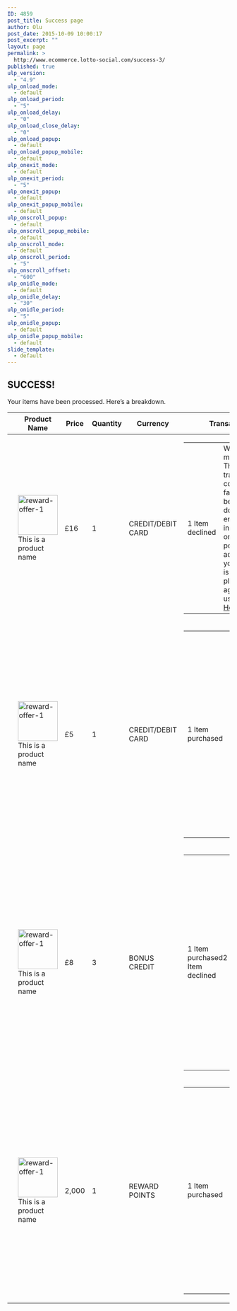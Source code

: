 ```yaml
---
ID: 4859
post_title: Success page
author: Olu
post_date: 2015-10-09 10:00:17
post_excerpt: ""
layout: page
permalink: >
  http://www.ecommerce.lotto-social.com/success-3/
published: true
ulp_version:
  - "4.9"
ulp_onload_mode:
  - default
ulp_onload_period:
  - "5"
ulp_onload_delay:
  - "0"
ulp_onload_close_delay:
  - "0"
ulp_onload_popup:
  - default
ulp_onload_popup_mobile:
  - default
ulp_onexit_mode:
  - default
ulp_onexit_period:
  - "5"
ulp_onexit_popup:
  - default
ulp_onexit_popup_mobile:
  - default
ulp_onscroll_popup:
  - default
ulp_onscroll_popup_mobile:
  - default
ulp_onscroll_mode:
  - default
ulp_onscroll_period:
  - "5"
ulp_onscroll_offset:
  - "600"
ulp_onidle_mode:
  - default
ulp_onidle_delay:
  - "30"
ulp_onidle_period:
  - "5"
ulp_onidle_popup:
  - default
ulp_onidle_popup_mobile:
  - default
slide_template:
  - default
---
```

<div class="woocommerce successDev">
<h2 class="greencolor">SUCCESS!</h2>
Your items have been processed. Here’s a breakdown.
<table class="shop_table cart" cellspacing="0">
<thead>
<tr>
<th class="product-remove"></th>
<th class="product-name">Product Name</th>
<th class="product-price">Price</th>
<th class="product-quantity">Quantity</th>
<th class="product-currency">Currency</th>
<th class="product-transaction">Transaction</th>
<th></th>
</tr>
</thead>
<tbody>
<tr class="cart_item">
<td class="product-remove"></td>
<td class="product-name"><a href="http://www.ecommerce.lotto-social.com/product/burger/"><img class="attachment-shop_thumbnail wp-post-image" src="http://www.ecommerce.lotto-social.com/wp-content/uploads/reward-offer-11-90x90.jpg" alt="reward-offer-1" width="90" height="90" /></a> This is a product name</td>
<td class="product-price">£16</td>
<td class="product-quantity">1</td>
<td class="product-currency"><span class="greencolor">CREDIT/DEBIT CARD</span></td>
<td class="declined-tooltip">
<table>
<tbody>
<tr>
<td class="product-transaction"><span class="rightWrong declined">1 Item declined</span></td>
<td><a class="ecolor tooltip-link">What this means</a>
<div class="tooltip-detail">This transaction could have failed
because you don’t have enough funds
in your credit or reward points in your
account. If you think this is an error
please try again or drop us a line in the
<a class="ecolor" href="www.dev.lotto-social.com/membersarea-help" target="_blank">Help page</a></div></td>
</tr>
</tbody>
</table>
</td>
</tr>
<tr class="cart_item">
<td class="product-remove"></td>
<td class="product-name"><a href="http://www.ecommerce.lotto-social.com/product/burger/"><img class="attachment-shop_thumbnail wp-post-image" src="http://www.ecommerce.lotto-social.com/wp-content/uploads/reward-offer-11-90x90.jpg" alt="reward-offer-1" width="90" height="90" /></a> This is a product name</td>
<td class="product-price">£5</td>
<td class="product-quantity">1</td>
<td class="product-currency"><span class="greencolor">CREDIT/DEBIT CARD</span></td>
<td class="declined-tooltip">
<table>
<tbody>
<tr>
<td class="product-transaction"><span class="rightWrong purchased">1 Item purchased</span></td>
<td><a class="ecolor tooltip-link">What this means</a>
<div class="tooltip-detail">This transaction could have failed
because you don’t have enough funds
in your credit or reward points in your
account. If you think this is an error
please try again or drop us a line in the
<a class="ecolor" href="www.dev.lotto-social.com/membersarea-help" target="_blank">Help page</a></div></td>
</tr>
</tbody>
</table>
</td>
</tr>
<tr class="cart_item">
<td class="product-remove"></td>
<td class="product-name"><a href="http://www.ecommerce.lotto-social.com/product/burger/"><img class="attachment-shop_thumbnail wp-post-image" src="http://www.ecommerce.lotto-social.com/wp-content/uploads/reward-offer-11-90x90.jpg" alt="reward-offer-1" width="90" height="90" /></a> This is a product name</td>
<td class="product-price">£8</td>
<td class="product-quantity">3</td>
<td class="product-currency"><span class="lcolor2">BONUS CREDIT</span></td>
<td class="declined-tooltip">
<table>
<tbody>
<tr>
<td class="product-transaction"><span class="rightWrong individual-tran">1 Item purchased2 Item declined</span></td>
<td><a class="ecolor tooltip-link">What this means</a>
<div class="tooltip-detail">This transaction could have failed
because you don’t have enough funds
in your credit or reward points in your
account. If you think this is an error
please try again or drop us a line in the
<a class="ecolor" href="/membersarea-help" target="_blank">Help page</a></div></td>
</tr>
</tbody>
</table>
</td>
</tr>
<tr class="cart_item">
<td class="product-remove"></td>
<td class="product-name"><a href="http://www.ecommerce.lotto-social.com/product/burger/"><img class="attachment-shop_thumbnail wp-post-image" src="http://www.ecommerce.lotto-social.com/wp-content/uploads/reward-offer-11-90x90.jpg" alt="reward-offer-1" width="90" height="90" /></a> This is a product name</td>
<td class="product-price">2,000</td>
<td class="product-quantity">1</td>
<td class="product-currency"><span class="ecolor">REWARD POINTS</span></td>
<td class="declined-tooltip">
<table>
<tbody>
<tr>
<td class="product-transaction"><span class="rightWrong purchased">1 Item purchased</span></td>
<td><a class="ecolor tooltip-link">What this means</a>
<div class="tooltip-detail">This transaction could have failed
because you don’t have enough funds
in your credit or reward points in your
account. If you think this is an error
please try again or drop us a line in the
<a class="ecolor" href="/membersarea-help" target="_blank">Help page</a></div></td>
</tr>
</tbody>
</table>
</td>
</tr>
</tbody>
</table>
</div>
<script>// <![CDATA[
$(document).ready(function() { // TOOLTIP CLICK FUNCTION // $('.declined-tooltip .tooltip-detail').hide(); $('.declined-tooltip .tooltip-link').click(function(e){ e.preventDefault(); var $this = $(this).parent().find('.tooltip-detail'); $(".declined-tooltip .tooltip-detail").not($this).hide(); $this.toggle(); }); // IF TRANSACTION SUCCESS THEN TOOLTIP DIV HIDE // $('.declined-tooltip').each(function() { var $this = $(this); if ($this.find('.purchased').length) { $this.find('.tooltip-link').addClass('tooltipHide'); } }); });
// ]]></script>